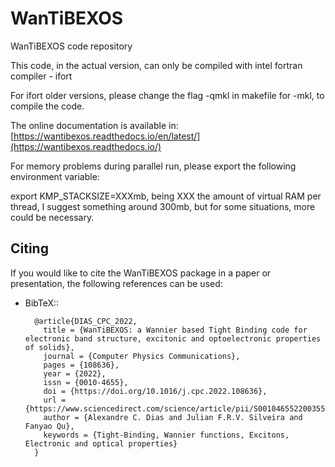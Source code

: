 # WanTiBEXOS
WanTiBEXOS code repository

This code, in the actual version, can only be compiled with intel fortran compiler - ifort

For ifort older versions, please change the flag -qmkl in makefile for -mkl, to compile the code.

The online documentation is available in:
[https://wantibexos.readthedocs.io/en/latest/](https://wantibexos.readthedocs.io/)

For memory problems during parallel run, please export the following environment variable:

export KMP_STACKSIZE=XXXmb, 
being XXX the amount of virtual RAM per thread, I suggest something around 300mb, but for some situations, more could be necessary.

Citing
   ------

   If you would like to cite the WanTiBEXOS package in a paper or presentation, the
   following references can be used:

- BibTeX::
        
        @article{DIAS_CPC_2022,
          title = {WanTiBEXOS: a Wannier based Tight Binding code for electronic band structure, excitonic and optoelectronic properties of solids},
          journal = {Computer Physics Communications},
          pages = {108636},
          year = {2022},
          issn = {0010-4655},
          doi = {https://doi.org/10.1016/j.cpc.2022.108636},
          url = {https://www.sciencedirect.com/science/article/pii/S0010465522003551},
          author = {Alexandre C. Dias and Julian F.R.V. Silveira and Fanyao Qu},
          keywords = {Tight-Binding, Wannier functions, Excitons, Electronic and optical properties}
        }
